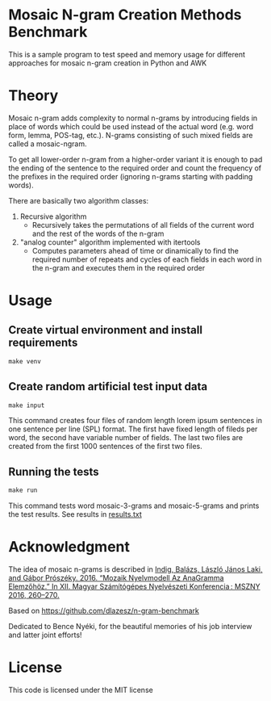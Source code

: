 # Mosaic N-gram Creation Methods Benchmark

This is a sample program to test speed and memory usage for different approaches for mosaic n-gram creation in Python and AWK

# Theory

Mosaic n-gram adds complexity to normal n-grams by introducing fields in place of words which could be used instead of the actual word (e.g. word form, lemma, POS-tag, etc.).
N-grams consisting of such mixed fields are called a mosaic-ngram.

To get all lower-order n-gram from a higher-order variant it is enough to pad the ending of the sentence to the required order and
count the frequency of the prefixes in the required order (ignoring n-grams starting with padding words).

There are basically two algorithm classes:

1. Recursive algorithm
   - Recursively takes the permutations of all fields of the current word and the rest of the words of the n-gram
2. "analog counter" algorithm implemented with itertools
   - Computes parameters ahead of time or dinamically to find the required number of repeats and cycles of each fields in each word in the n-gram and executes them in the required order

# Usage

## Create virtual environment and install requirements

```txt
make venv
```

## Create random artificial test input data

```txt
make input
```

This command creates four files of random length lorem ipsum sentences in one sentence per line (SPL) format.
The first have fixed length of fileds per word, the second have variable number of fields.
The last two files are created from the first 1000 sentences of the first two files.

## Running the tests

```txt
make run
```

This command tests word mosaic-3-grams and mosaic-5-grams and prints the test results.
See results in [results.txt](result.txt)

# Acknowledgment

The idea of mosaic n-grams is described in [Indig, Balázs, László János Laki, and Gábor Prószéky. 2016. “Mozaik Nyelvmodell Az AnaGramma Elemzőhöz.” In XII. Magyar Számítógépes Nyelvészeti Konferencia : MSZNY 2016, 260–270.](http://acta.bibl.u-szeged.hu/58981/1/msznykonf_012_260-270.pdf)

Based on https://github.com/dlazesz/n-gram-benchmark

Dedicated to Bence Nyéki, for the beautiful memories of his job interview and latter joint efforts!

# License

This code is licensed under the MIT license
